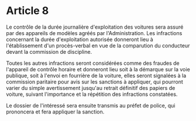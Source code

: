 # Article 8

Le contrôle de la durée journalière d'exploitation des voitures sera assuré par des appareils de modèles agréés par l'Administration.    Les infractions concernant la durée d'exploitation autorisée donneront lieu à l'établissement d'un procès-verbal en vue de la comparution du conducteur devant la commission de discipline.

Toutes les autres infractions seront considérées comme des fraudes de l'appareil de contrôle horaire et donneront lieu soit à la démarque sur la voie publique, soit à l'envoi en fourrière de la voiture, elles seront signalées à la commission paritaire pour avis sur les sanctions à appliquer, qui pourront varier du simple avertissement jusqu'au retrait définitif des papiers de voiture, suivant l'importance et la répétition des infractions constatées.

Le dossier de l'intéressé sera ensuite transmis au préfet de police, qui prononcera et fera appliquer la sanction.
